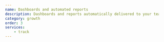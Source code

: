```yaml
---
name: Dashboards and automated reports
description: Dashboards and reports automatically delivered to your team on a daily, weekly or monthly basis
category: growth
order: 3
services:
    - track
---
```


